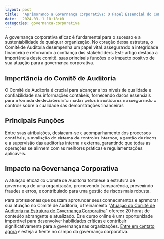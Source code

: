 ```yaml
---
layout: post
title:  "Aprimorando a Governança Corporativa: O Papel Essencial do Comitê de Auditoria"
date:   2024-03-11 10:18:00
categories: governanca-corporativa
---
```


A governança corporativa eficaz é fundamental para o sucesso e a sustentabilidade de qualquer organização. No coração dessa estrutura, o Comitê de Auditoria desempenha um papel vital, assegurando a integridade financeira e reforçando a confiança dos stakeholders. Este artigo destaca a importância deste comitê, suas principais funções e o impacto positivo de sua atuação para a governança corporativa.

Importância do Comitê de Auditoria
----------------------------------

O Comitê de Auditoria é crucial para alcançar altos níveis de qualidade e confiabilidade nas informações contábeis, fornecendo dados essenciais para a tomada de decisões informadas pelos investidores e assegurando o controle sobre a qualidade das demonstrações financeiras.

Principais Funções
------------------

Entre suas atribuições, destacam-se o acompanhamento dos processos contábeis, a avaliação do sistema de controles internos, a gestão de riscos e a supervisão das auditorias interna e externa, garantindo que todas as operações se alinhem com as melhores práticas e regulamentações aplicáveis.

Impacto na Governança Corporativa
---------------------------------

A atuação eficaz do Comitê de Auditoria fortalece a estrutura de governança de uma organização, promovendo transparência, prevenindo fraudes e erros, e contribuindo para uma gestão de riscos mais robusta.

Para profissionais que buscam aprofundar seus conhecimentos e aprimorar sua atuação no Comitê de Auditoria, o treinamento "[Atuação do Comitê de Auditoria na Estrutura de Governança Corporativa](https://mafconsultoriaetreinamento.com/treinamento-comite-de-auditoria)" oferece 20 horas de conteúdo abrangente e atualizado. Este curso online é uma oportunidade imperdível para desenvolver habilidades críticas e contribuir significativamente para a governança nas organizações. [Entre em contato agora](https://mafconsultoriaetreinamento.com/contato) e esteja à frente no campo da governança corporativa.